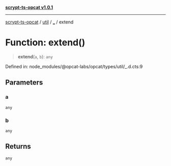 [**scrypt-ts-opcat v1.0.1**](../../../../README.md)

***

[scrypt-ts-opcat](../../../../README.md) / [util](../../README.md) / [\_](../README.md) / extend

# Function: extend()

> **extend**(`a`, `b`): `any`

Defined in: node\_modules/@opcat-labs/opcat/types/util/\_.d.cts:9

## Parameters

### a

`any`

### b

`any`

## Returns

`any`
